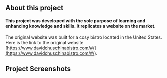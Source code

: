 ## About this project
#### This project was developed with the sole purpose of learning and enhancing knowledge and skills. It replicates a website on the market.
The original website was built for a cosy bistro located in the United States. Here is the link to the original website [https://www.davidchuschinabistro.com/#/](https://www.davidchuschinabistro.com/#/).

## Project Screenshots
